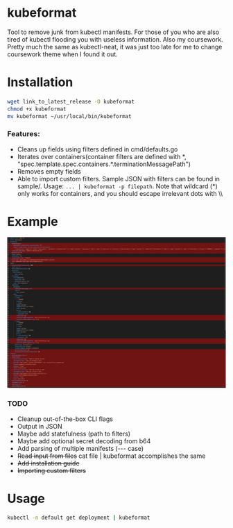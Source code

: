# kubeformat
Tool to remove junk from kubectl manifests. For those of you who are also tired of kubectl flooding you with useless information. Also my coursework. Pretty much the same as kubectl-neat, it was just too late for me to change coursework theme when I found it out.
# Installation
```sh
wget link_to_latest_release -O kubeformat
chmod +x kubeformat
mv kubeformat ~/usr/local/bin/kubeformat
```
### Features:
* Cleans up fields using filters defined in cmd/defaults.go
* Iterates over containers(container filters are defined with \*, "spec.template.spec.containers.\*.terminationMessagePath")
* Removes empty fields
* Able to import custom filters. Sample JSON with filters can be found in sample/. Usage: `... | kubeformat -p filepath`. Note that wildcard (*) only works for containers, and you should escape irrelevant dots with \\\\
# Example
![example](./example.png)
### TODO
* Cleanup out-of-the-box CLI flags
* Output in JSON
* Maybe add statefulness (path to filters)
* Maybe add optional secret decoding from b64
* Add parsing of multiple manifests (--- case)
* ~~Read input from files~~ cat file | kubeformat accomplishes the same
* ~~Add installation guide~~
* ~~Importing custom filters~~
# Usage
```sh
kubectl -n default get deployment | kubeformat
```

